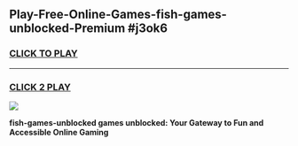 
## Play-Free-Online-Games-fish-games-unblocked-Premium #j3ok6
<h3>
<a href="https://premium.freeplayer.one?title=fish-games-unblocked&ref=8M">CLICK TO PLAY</a></h3>
<hr>

<h3>
<a href="https://premium.freeplayer.one?title=fish-games-unblocked&ref=8M">CLICK 2 PLAY</a>
  
</h3>

<a href="https://premium.freeplayer.one?title=fish-games-unblocked&ref=8M"><img src="https://clearcache.store/games.png"></a>


**fish-games-unblocked games unblocked: Your Gateway to Fun and Accessible Online Gaming**
